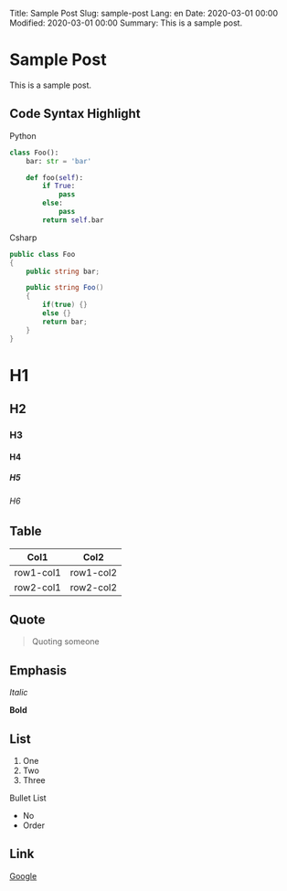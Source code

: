 Title: Sample Post
Slug: sample-post
Lang: en
Date: 2020-03-01 00:00
Modified: 2020-03-01 00:00
Summary: This is a sample post.

# Sample Post

This is a sample post.

## Code Syntax Highlight

Python
```python
class Foo():
    bar: str = 'bar'

    def foo(self):
        if True:
            pass
        else:
            pass
        return self.bar
```

Csharp
```csharp
public class Foo
{
    public string bar;

    public string Foo()
    {
        if(true) {}
        else {}
        return bar;
    }
}
```

# H1
## H2
### H3
#### H4
##### H5
###### H6

## Table

| Col1          | Col2          |
| ------------- |---------------|
| row1-col1     | row1-col2     |
| row2-col1     | row2-col2     |

## Quote

> Quoting someone

## Emphasis

_Italic_

**Bold**

## List

1. One
2. Two
3. Three

Bullet List

* No
* Order

## Link

[Google](https://www.google.com)

